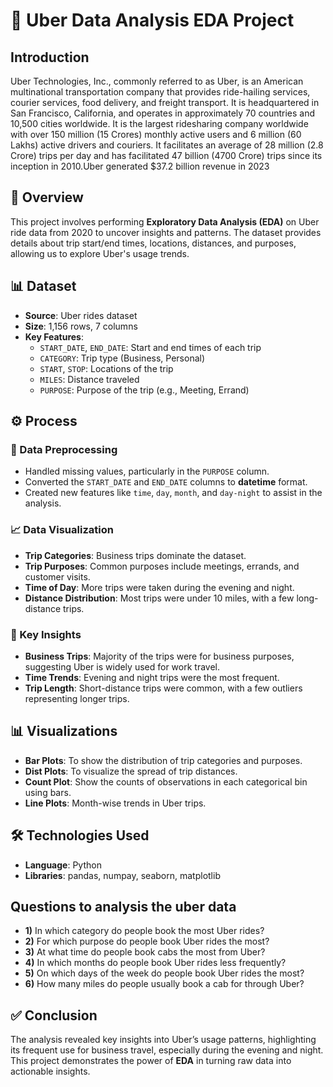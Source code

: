 # 🚖 Uber Data Analysis EDA Project 

## Introduction
Uber Technologies, Inc., commonly referred to as Uber, is an American multinational transportation company that provides ride-hailing services, courier services, food delivery, and freight transport. It is headquartered in San Francisco, California, and operates in approximately 70 countries and 10,500 cities worldwide. It is the largest ridesharing company worldwide with over 150 million (15 Crores) monthly active users and 6 million (60 Lakhs) active drivers and couriers. It facilitates an average of 28 million (2.8 Crore) trips per day and has facilitated 47 billion (4700 Crore) trips since its inception in 2010.Uber generated $37.2 billion revenue in 2023

## 📄 Overview
This project involves performing **Exploratory Data Analysis (EDA)** on Uber ride data from 2020 to uncover insights and patterns. The dataset provides details about trip start/end times, locations, distances, and purposes, allowing us to explore Uber's usage trends.

## 📊 Dataset
- **Source**: Uber rides dataset 
- **Size**: 1,156 rows, 7 columns
- **Key Features**:
  - `START_DATE`, `END_DATE`: Start and end times of each trip
  - `CATEGORY`: Trip type (Business, Personal)
  - `START`, `STOP`: Locations of the trip
  - `MILES`: Distance traveled
  - `PURPOSE`: Purpose of the trip (e.g., Meeting, Errand)

## ⚙️ Process

### 🧹 Data Preprocessing
- Handled missing values, particularly in the `PURPOSE` column.
- Converted the `START_DATE` and `END_DATE` columns to **datetime** format.
- Created new features like `time`, `day`, `month`, and `day-night` to assist in the analysis.

### 📈 Data Visualization
- **Trip Categories**: Business trips dominate the dataset.
- **Trip Purposes**: Common purposes include meetings, errands, and customer visits.
- **Time of Day**: More trips were taken during the evening and night.
- **Distance Distribution**: Most trips were under 10 miles, with a few long-distance trips.

### 🔑 Key Insights
- **Business Trips**: Majority of the trips were for business purposes, suggesting Uber is widely used for work travel.
- **Time Trends**: Evening and night trips were the most frequent.
- **Trip Length**: Short-distance trips were common, with a few outliers representing longer trips.

## 📊 Visualizations
- **Bar Plots**: To show the distribution of trip categories and purposes.
- **Dist Plots**: To visualize the spread of trip distances.
- **Count Plot**: Show the counts of observations in each categorical bin using bars.
- **Line Plots**: Month-wise trends in Uber trips.

## 🛠 Technologies Used
- **Language**: Python
- **Libraries**: pandas, numpay, seaborn, matplotlib

## Questions  to  analysis the uber data
- **1)** In which category do people book the most Uber rides?
- **2)** For which purpose do people book Uber rides the most?
- **3)** At what time do people book cabs the most from Uber?
- **4)** In which months do people book Uber rides less frequently?
- **5)** On which days of the week do people book Uber rides the most?
- **6)** How many miles do people usually book a cab for through Uber?

## ✅ Conclusion
The analysis revealed key insights into Uber’s usage patterns, highlighting its frequent use for business travel, especially during the evening and night. This project demonstrates the power of **EDA** in turning raw data into actionable insights.
